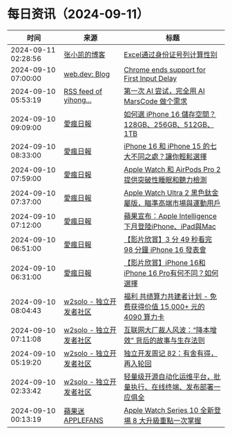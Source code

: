 ﻿# 每日资讯（2024-09-11）

|时间|来源|标题|
|---|---|---|
|2024-09-11 02:28:56|[张小凯的博客](https://jasonkayzk.github.io/atom.xml)|[Excel通过身份证号列计算性别](https://jasonkayzk.github.io/2024/09/11/Excel%E9%80%9A%E8%BF%87%E8%BA%AB%E4%BB%BD%E8%AF%81%E5%8F%B7%E5%88%97%E8%AE%A1%E7%AE%97%E6%80%A7%E5%88%AB/)|
|2024-09-10 07:00:00|[web.dev: Blog](https://web.dev/feed.xml)|[Chrome ends support for First Input Delay](https://web.dev/blog/fid?hl=en)|
|2024-09-10 05:53:19|[RSS feed of yihong...](https://raw.githubusercontent.com/yihong0618/gitblog/master/feed.xml)|[第一次 AI 尝试，完全用 AI MarsCode 做个需求](https://github.com/yihong0618/gitblog/issues/293)|
|2024-09-10 09:09:00|[愛瘋日報](http://www.iphonetaiwan.org/feeds/posts/default)|[如何選 iPhone 16 儲存空間？128GB、256GB、512GB、1TB](https://www.iphonetaiwan.org/2024/09/iphone-16-storage-options.html)|
|2024-09-10 08:33:00|[愛瘋日報](http://www.iphonetaiwan.org/feeds/posts/default)|[iPhone 16 和 iPhone 15 的七大不同之處？讓你輕鬆選擇](https://www.iphonetaiwan.org/2024/09/choice-iphone-16.html)|
|2024-09-10 07:59:00|[愛瘋日報](http://www.iphonetaiwan.org/feeds/posts/default)|[Apple Watch 和 AirPods Pro 2 提供突破性睡眠和聽力檢測](https://www.iphonetaiwan.org/2024/09/apple-health-features-sleep-apnea-hearing-aid.html)|
|2024-09-10 07:37:00|[愛瘋日報](http://www.iphonetaiwan.org/feeds/posts/default)|[Apple Watch Ultra 2 黑色鈦金屬版，瞄準高端市場與運動用戶](https://www.iphonetaiwan.org/2024/09/apple-watch-ultra-2-black-titanium.html)|
|2024-09-10 07:12:00|[愛瘋日報](http://www.iphonetaiwan.org/feeds/posts/default)|[蘋果宣布：Apple Intelligence下月登陸iPhone、iPad與Mac](https://www.iphonetaiwan.org/2024/09/apple-intelligence-ai-ios18-new-features.html)|
|2024-09-10 06:51:00|[愛瘋日報](http://www.iphonetaiwan.org/feeds/posts/default)|[【影片欣賞】3 分 49 秒看完 98 分鐘 iPhone 16 發表會](https://www.iphonetaiwan.org/2024/09/apple-september-event-highlights-iphone16.html)|
|2024-09-10 06:31:00|[愛瘋日報](http://www.iphonetaiwan.org/feeds/posts/default)|[【影片欣賞】iPhone 16和iPhone 16 Pro有何不同？如何選擇](https://www.iphonetaiwan.org/2024/09/iphone-16-series-new-features.html)|
|2024-09-10 08:04:43|[w2solo - 独立开发者社区](https://w2solo.com/topics/feed)|[ 福利 共绩算力共建者计划 - 免费获得价值 15,000+ 元的 4090 算力卡](https://w2solo.com/topics/5018)|
|2024-09-10 07:11:08|[w2solo - 独立开发者社区](https://w2solo.com/topics/feed)|[互联网大厂裁人风波：“降本增效” 背后的故事与生存法则](https://w2solo.com/topics/5017)|
|2024-09-10 05:19:20|[w2solo - 独立开发者社区](https://w2solo.com/topics/feed)|[独立开发周记 82：有舍有得，再入轮回](https://w2solo.com/topics/5016)|
|2024-09-10 02:33:42|[w2solo - 独立开发者社区](https://w2solo.com/topics/feed)|[轻量级开源自动化运维平台，批量执行、在线终端、发布部署一应俱全](https://w2solo.com/topics/5015)|
|2024-09-10 00:13:19|[蘋果迷 APPLEFANS](https://applefans.today/feed/)|[Apple Watch Series 10 全新登場 8 大升級重點一次掌握](https://applefans.today/2024-09-all-new-apple-watch-series-10/)|
